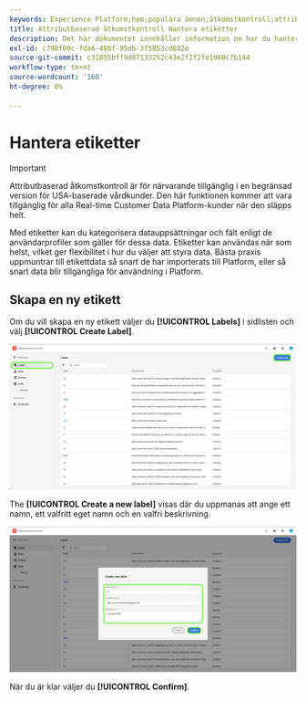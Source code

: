 ```yaml
---
keywords: Experience Platform;hem;populära ämnen;åtkomstkontroll;attributbaserad åtkomstkontroll;ABAC
title: Attributbaserad åtkomstkontroll Hantera etiketter
description: Det här dokumentet innehåller information om hur du hanterar etiketter via gränssnittet Behörigheter i Adobe Experience Cloud
exl-id: c790f09c-fda6-48bf-95db-3f5053cd882e
source-git-commit: c31855bff9d87133252c43e2f2f2fe1960c7b144
workflow-type: tm+mt
source-wordcount: '160'
ht-degree: 0%

---
```


# Hantera etiketter

>[!IMPORTANT]
>
>Attributbaserad åtkomstkontroll är för närvarande tillgänglig i en begränsad version för USA-baserade vårdkunder. Den här funktionen kommer att vara tillgänglig för alla Real-time Customer Data Platform-kunder när den släpps helt.

Med etiketter kan du kategorisera datauppsättningar och fält enligt de användarprofiler som gäller för dessa data. Etiketter kan användas när som helst, vilket ger flexibilitet i hur du väljer att styra data. Bästa praxis uppmuntrar till etikettdata så snart de har importerats till Platform, eller så snart data blir tillgängliga för användning i Platform.

## Skapa en ny etikett

Om du vill skapa en ny etikett väljer du **[!UICONTROL Labels]** i sidlisten och välj **[!UICONTROL Create Label]**.

![flash-new-label](../../images/flac-ui/create-label.png)

The **[!UICONTROL Create a new label]** visas där du uppmanas att ange ett namn, ett valfritt eget namn och en valfri beskrivning.

![new-label-info](../../images/flac-ui/new-label-info.png)

När du är klar väljer du **[!UICONTROL Confirm]**.

